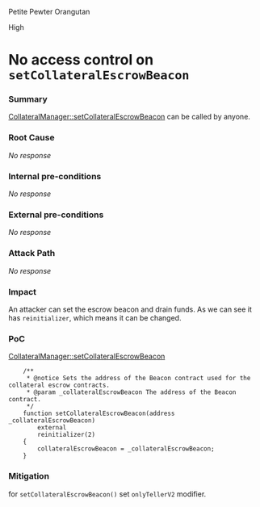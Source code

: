 Petite Pewter Orangutan

High

# No access control on `setCollateralEscrowBeacon`

### Summary

[CollateralManager::setCollateralEscrowBeacon](https://github.com/sherlock-audit/2024-11-teller-finance-update/blob/main/teller-protocol-v2-audit-2024/packages/contracts/contracts/CollateralManager.sol#L114) can be called by anyone.

### Root Cause

_No response_

### Internal pre-conditions

_No response_

### External pre-conditions

_No response_

### Attack Path

_No response_

### Impact

An attacker can set the escrow beacon and drain funds.
As we can see it has `reinitializer`, which means it can be changed.

### PoC

[CollateralManager::setCollateralEscrowBeacon](https://github.com/sherlock-audit/2024-11-teller-finance-update/blob/main/teller-protocol-v2-audit-2024/packages/contracts/contracts/CollateralManager.sol#L114)

```solidity
    /**
     * @notice Sets the address of the Beacon contract used for the collateral escrow contracts.
     * @param _collateralEscrowBeacon The address of the Beacon contract.
     */
    function setCollateralEscrowBeacon(address _collateralEscrowBeacon)
        external
        reinitializer(2)
    {
        collateralEscrowBeacon = _collateralEscrowBeacon;
    }
```

### Mitigation

for `setCollateralEscrowBeacon()` set `onlyTellerV2` modifier.